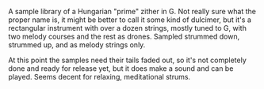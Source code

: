 A sample library of a Hungarian "prime" zither in G. Not really sure what the proper name is, it might be better to call it some kind of dulcimer, but it's a rectangular instrument with over a dozen strings, mostly tuned to G, with two melody courses and the rest as drones. Sampled strummed down, strummed up, and as melody strings only.

At this point the samples need their tails faded out, so it's not completely done and ready for release yet, but it does make a sound and can be played. Seems decent for relaxing, meditational strums.
